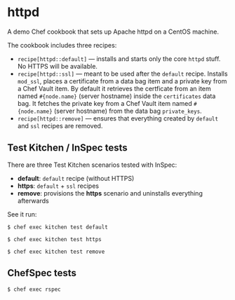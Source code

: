 # httpd

A demo Chef cookbook that sets up Apache httpd on a CentOS machine.

The cookbook includes three recipes:
- `recipe[httpd::default]` &mdash; installs and starts only the core `httpd` stuff. No HTTPS will be available.
- `recipe[httpd::ssl]` &mdash; meant to be used after the `default` recipe. Installs `mod_ssl`, places a certificate from a data bag item and a private key from a Chef Vault item. By default it retrieves the certficate from an item named `#{node.name}` (server hostname) inside the `certificates` data bag. It fetches the private key from a Chef Vault item named `#{node.name}` (server hostname) from the data bag `private_keys`.
- `recipe[httpd::remove]` &mdash; ensures that everything created by `default` and `ssl` recipes are removed.

## Test Kitchen / InSpec tests

There are three Test Kitchen scenarios tested with InSpec:
- __default__: `default` recipe (without HTTPS)
- __https__: `default` + `ssl` recipes
- __remove__: provisions the __https__ scenario and uninstalls everything afterwards

See it run:

```
$ chef exec kitchen test default
```

```
$ chef exec kitchen test https
```

```
$ chef exec kitchen test remove
```

## ChefSpec tests

```
$ chef exec rspec
```
